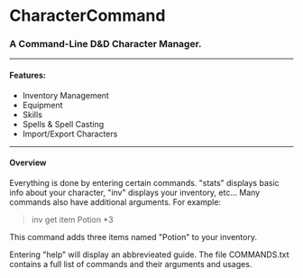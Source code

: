 # CharacterCommand
### A Command-Line D&D Character Manager.
---
#### Features:
* Inventory Management
* Equipment
* Skills
* Spells & Spell Casting
* Import/Export Characters

---
#### Overview
Everything is done by entering certain commands. "stats" displays basic info about your character, "inv" displays your inventory, etc...
Many commands also have additional arguments. 
For example:
> inv get item Potion \*3

This command adds three items named "Potion" to your inventory. 

Entering "help" will display an abbrevieated guide. 
The file COMMANDS.txt contains a full list of commands and their arguments and usages. 
